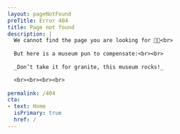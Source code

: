 ```yaml
---
layout: pageNotFound
preTitle: Error 404
title: Page not found
description: |
  We cannot find the page you are looking for 😵‍💫<br>
  
  But here is a museum pun to compensate:<br><br>
  
  _Don’t take it for granite, this museum rocks!_

  <br><br><br><br>
  
permalink: /404
cta:
- text: Home
  isPrimary: true
  href: /
---
```


<!-- 🦖🍫 -->
<!-- For a limited time, the Lausanne Musée cantonal de géologie (today: [Naturéum](https://zoologie.vd.ch/museum-cantonal-des-sciences-naturelles/)) created chocolate replicas of their most famous fossils. -->
<!-- Sweet tooth meets paleontology! -->
